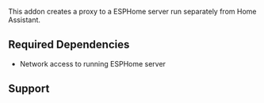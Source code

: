 This addon creates a proxy to a ESPHome server run separately from Home Assistant.

## Required Dependencies

- Network access to running ESPHome server

## Support
